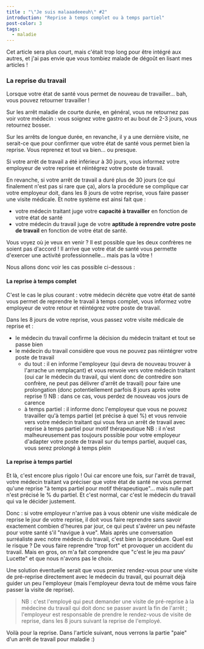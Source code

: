 ```yaml
---
title : "\"Je suis malaaadeeeuh\" #2"
introduction: "Reprise à temps complet ou à temps partiel"
post-color: 3
tags:
  - maladie
---
```


Cet article sera plus court, mais c'était trop long pour être intégré aux autres, et j'ai pas envie que vous tombiez malade de dégoût en lisant mes articles !


### La reprise du travail

Lorsque votre état de santé vous permet de nouveau de travailler... bah, vous pouvez retourner travailler !

Sur les arrêt maladie de courte durée, en général, vous ne retournez pas voir votre médecin : vous soignez votre gastro et au bout de 2-3 jours, vous retournez bosser.

Sur les arrêts de longue durée, en revanche, il y a une dernière visite, ne serait-ce que pour confirmer que votre état de santé vous permet bien la reprise. Vous reprenez et tout va bien... ou presque.

Si votre arrêt de travail a été inférieur à 30 jours, vous informez votre employeur de votre reprise et réintégrez votre poste de travail.

En revanche, si votre arrêt de travail a duré plus de 30 jours (ce qui finalement n'est pas si rare que ça), alors la procédure se complique car votre employeur doit, dans les 8 jours de votre reprise, vous faire passer une visite médicale.
Et notre système est ainsi fait que :
 - votre médecin traitant juge votre **capacité à travailler** en fonction de votre état de santé
 - votre médecin du travail juge de votre **aptitude à reprendre votre poste de travail** en fonction de votre état de santé.

Vous voyez où je veux en venir ? Il est possible que les deux confrères ne soient pas d'accord ! Il arrive que votre état de santé vous permette d'exercer une activité professionnelle... mais pas la vôtre !

Nous allons donc voir les cas possible ci-dessous :

#### La reprise à temps complet

C'est le cas le plus courant : votre médecin décrète que votre état de santé vous permet de reprendre le travail à temps complet, vous informez votre employeur de votre retour et réintégrez votre poste de travail.

Dans les 8 jours de votre reprise, vous passez votre visite médicale de reprise et :
 - le médecin du travail confirme la décision du médecin traitant et tout se passe bien
 - le médecin du travail considère que vous ne pouvez pas réintégrer votre poste de travail
      - du tout : il en informe l'employeur (qui devra de nouveau trouver à l'arrache un remplaçant) et vous renvoie vers votre médecin traitant (oui car le médecin du travail, qui vient donc de contredire son confrère, ne peut pas délivrer d'arrêt de travail) pour faire une prolongation (donc potentiellement parfois 8 jours après votre reprise !) NB : dans ce cas, vous perdez de nouveau vos jours de carence
      - à temps partiel : il informe donc l'employeur que vous ne pouvez travailler qu'à temps partiel (et précise à quel %) et vous renvoie vers votre médecin traitant qui vous fera un arrêt de travail avec reprise à temps partiel pour motif thérapeutique
      NB : il n'est malheureusement pas toujours possible pour votre employeur d'adapter votre poste de travail sur du temps partiel, auquel cas, vous serez prolongé à temps plein

#### La reprise à temps partiel

Et là, c'est encore plus rigolo ! Oui car encore une fois, sur l'arrêt de travail, votre médecin traitant va préciser que votre état de santé ne vous permet qu'une reprise "à temps partiel pour motif thérapeutique"... mais nulle part n'est précisé le % du partiel. Et c'est normal, car c'est le médecin du travail qui va le décider justement.

Donc : si votre employeur n'arrive pas à vous obtenir une visite médicale de reprise le jour de votre reprise, il doit vous faire reprendre sans savoir exactement combien d'heures par jour, ce qui peut s'avérer un peu néfaste pour votre santé s'il "navigue à vue". Mais après une conversation surréaliste avec notre médecin du travail, c'est bien la procédure. Quel est le risque ? De vous faire reprendre "trop fort" et provoquer un accident du travail. Mais en gros, on m'a fait comprendre que "c'est le jeu ma pauv' Lucette" et que nous n'avons pas le choix.

Une solution éventuelle serait que vous preniez rendez-vous pour une visite de pré-reprise directement avec le médecin du travail, qui pourrait déjà guider un peu l'employeur (mais l'employeur devra tout de même vous faire passer la visite de reprise).

> NB : c'est l'employé qui peut demander une visite de pré-reprise à la médecine du travail qui doit donc se passer avant la fin de l'arrêt ; l'employeur est responsable de prendre le rendez-vous de visite de reprise, dans les 8 jours suivant la reprise de l'employé.

Voilà pour la reprise. Dans l'article suivant, nous verrons la partie "paie" d'un arrêt de travail pour maladie :)
